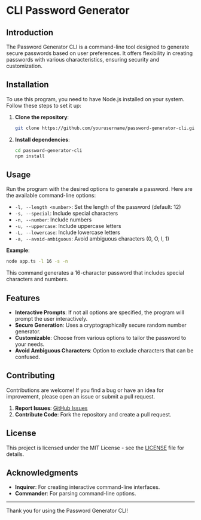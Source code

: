 # CLI Password Generator

## Introduction

The Password Generator CLI is a command-line tool designed to generate secure passwords based on user preferences. It offers flexibility in creating passwords with various characteristics, ensuring security and customization.

## Installation

To use this program, you need to have Node.js installed on your system. Follow these steps to set it up:

1. **Clone the repository**:

   ```bash
   git clone https://github.com/yourusername/password-generator-cli.git
   ```

2. **Install dependencies**:

   ```bash
   cd password-generator-cli
   npm install
   ```

## Usage

Run the program with the desired options to generate a password. Here are the available command-line options:

- `-l, --length <number>`: Set the length of the password (default: 12)
- `-s, --special`: Include special characters
- `-n, --number`: Include numbers
- `-u, --uppercase`: Include uppercase letters
- `-L, --lowercase`: Include lowercase letters
- `-a, --avoid-ambiguous`: Avoid ambiguous characters (0, O, l, 1)

**Example**:

```bash
node app.ts -l 16 -s -n
```

This command generates a 16-character password that includes special characters and numbers.

## Features

- **Interactive Prompts**: If not all options are specified, the program will prompt the user interactively.
- **Secure Generation**: Uses a cryptographically secure random number generator.
- **Customizable**: Choose from various options to tailor the password to your needs.
- **Avoid Ambiguous Characters**: Option to exclude characters that can be confused.

## Contributing

Contributions are welcome! If you find a bug or have an idea for improvement, please open an issue or submit a pull request.

1. **Report Issues**: [GitHub Issues](https://github.com/yourusername/password-generator-cli/issues)
2. **Contribute Code**: Fork the repository and create a pull request.

## License

This project is licensed under the MIT License - see the [LICENSE](LICENSE) file for details.

## Acknowledgments

- **Inquirer**: For creating interactive command-line interfaces.
- **Commander**: For parsing command-line options.

---

Thank you for using the Password Generator CLI!
